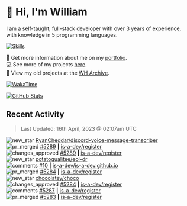 # 👋 Hi, I'm William
I am a self-taught, full-stack developer with over 3 years of experience, with knowledge in 5 programming languages.

[![Skills](https://skillicons.dev/icons?i=css,cloudflare,discord,bots,docker,express,firebase,git,github,githubactions,html,js,linux,md,mongodb,netlify,nodejs,py,replit,tailwind,ts,vercel,vscode,wordpress,workers)](https://wdh.gg/dev)

🧑 Get more information about me on my [portfolio](https://wdh.gg/dev).
<br>
💻 See more of my projects [here](https://wdh.gg/github-org).
<br>
📁 View my old projects at the [WH Archive](https://wdh.gg/archive).

[![WakaTime](https://wakatime.com/badge/user/817e29c1-e1ac-4adc-936b-37bfa447c165.svg?style=for-the-badge)](https://wdh.gg/wakatime)

[![GitHub Stats](https://github-readme-stats.vercel.app/api?username=williamdavidharrison&theme=algolia&show_icons=true&border_radius=8&count_private=true&include_all_commits=true)](https://wdh.gg/github)

## Recent Activity
<!--RECENT_ACTIVITY:last_update-->
> Last Updated: 16th April, 2023 @ 02:07am UTC
<!--RECENT_ACTIVITY:last_update_end-->

<!--RECENT_ACTIVITY:start-->
![new_star](https://cdn.jsdelivr.net/gh/Readme-Workflows/Readme-Icons@main/icons/octicons/StarredRepositoryYellow.svg) [RyanCheddar/discord-voice-message-transcriber](https://github.com/RyanCheddar/discord-voice-message-transcriber)<br>
![pr_merged](https://cdn.jsdelivr.net/gh/Readme-Workflows/Readme-Icons@main/icons/octicons/PullRequestMerged.svg) [#5289](https://github.com/is-a-dev/register/pull/5289) **|** [is-a-dev/register](https://github.com/is-a-dev/register)<br>
![changes_approved](https://cdn.jsdelivr.net/gh/Readme-Workflows/Readme-Icons@main/icons/octicons/ApprovedChanges.svg) [#5289](https://github.com/is-a-dev/register/pull/5289#pullrequestreview-1386444004) **|** [is-a-dev/register](https://github.com/is-a-dev/register)<br>
![new_star](https://cdn.jsdelivr.net/gh/Readme-Workflows/Readme-Icons@main/icons/octicons/StarredRepositoryYellow.svg) [potatoqualitee/eol-dr](https://github.com/potatoqualitee/eol-dr)<br>
![comments](https://cdn.jsdelivr.net/gh/Readme-Workflows/Readme-Icons@main/icons/octicons/Comment.svg) [#10](https://github.com/is-a-dev/is-a-dev.github.io/issues/10#issuecomment-1509606346) **|** [is-a-dev/is-a-dev.github.io](https://github.com/is-a-dev/is-a-dev.github.io)<br>
![pr_merged](https://cdn.jsdelivr.net/gh/Readme-Workflows/Readme-Icons@main/icons/octicons/PullRequestMerged.svg) [#5284](https://github.com/is-a-dev/register/pull/5284) **|** [is-a-dev/register](https://github.com/is-a-dev/register)<br>
![new_star](https://cdn.jsdelivr.net/gh/Readme-Workflows/Readme-Icons@main/icons/octicons/StarredRepositoryYellow.svg) [chocolatey/choco](https://github.com/chocolatey/choco)<br>
![changes_approved](https://cdn.jsdelivr.net/gh/Readme-Workflows/Readme-Icons@main/icons/octicons/ApprovedChanges.svg) [#5284](https://github.com/is-a-dev/register/pull/5284#pullrequestreview-1386321814) **|** [is-a-dev/register](https://github.com/is-a-dev/register)<br>
![comments](https://cdn.jsdelivr.net/gh/Readme-Workflows/Readme-Icons@main/icons/octicons/Comment.svg) [#5287](https://github.com/is-a-dev/register/pull/5287#issuecomment-1509555431) **|** [is-a-dev/register](https://github.com/is-a-dev/register)<br>
![pr_merged](https://cdn.jsdelivr.net/gh/Readme-Workflows/Readme-Icons@main/icons/octicons/PullRequestMerged.svg) [#5283](https://github.com/is-a-dev/register/pull/5283) **|** [is-a-dev/register](https://github.com/is-a-dev/register)<br>
<!--RECENT_ACTIVITY:end-->
